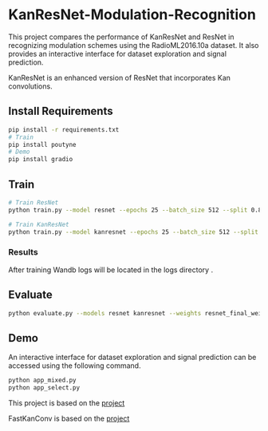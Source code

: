 # KanResNet-Modulation-Recognition
This project compares the performance of KanResNet and ResNet in recognizing modulation schemes using the RadioML2016.10a dataset. It also provides an interactive interface for dataset exploration and signal prediction.

KanResNet is an enhanced version of ResNet that incorporates Kan convolutions.
## Install Requirements

```bash
pip install -r requirements.txt
# Train
pip install poutyne
# Demo
pip install gradio
```

## Train

```bash
# Train ResNet
python train.py --model resnet --epochs 25 --batch_size 512 --split 0.8

# Train KanResNet
python train.py --model kanresnet --epochs 25 --batch_size 512 --split 0.8

```

### Results

After training Wandb logs will be located in the logs directory .

## Evaluate
```bash
python evaluate.py --models resnet kanresnet --weights resnet_final_weights.pt kanresnet_final_weights.pt
```
## Demo
An interactive interface for dataset exploration and signal prediction can be accessed using the following command.
```bash
python app_mixed.py
python app_select.py
```
This project is based on the [project]( https://github.com/isaaccorley/pytorch-modulation-recognition)

FastKanConv is based on the [project](https://github.com/IvanDrokin/torch-conv-kan)
